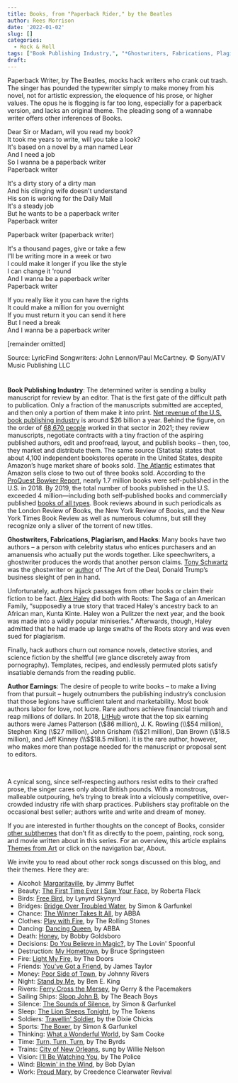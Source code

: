 ```yaml
---
title: Books, from "Paperback Rider," by the Beatles
author: Rees Morrison
date: '2022-01-02'
slug: []
categories:
  - Rock & Roll
tags: ["Book Publishing Industry,", "*Ghostwriters, Fabrications, Plagiarism, and Hacks;", "Author Earnings", ]
draft: 
---
```


Paperback Writer, by The Beatles, mocks hack writers who crank out trash.  The singer has pounded the typewriter simply to make money from his novel, not for artistic expression, the eloquence of his prose, or higher values.   The opus he is flogging is far too long, especially for a paperback version, and lacks an original theme.  The pleading song of a wannabe writer offers other inferences of Books.

<!--more-->

Dear Sir or Madam, will you read my book?  
It took me years to write, will you take a look?  
It's based on a novel by a man named Lear  
And I need a job  
So I wanna be a paperback writer  
Paperback writer  

It's a dirty story of a dirty man  
And his clinging wife doesn't understand  
His son is working for the Daily Mail  
It's a steady job  
But he wants to be a paperback writer  
Paperback writer  

Paperback writer (paperback writer)

It's a thousand pages, give or take a few  
I'll be writing more in a week or two  
I could make it longer if you like the style  
I can change it 'round  
And I wanna be a paperback writer  
Paperback writer

If you really like it you can have the rights  
It could make a million for you overnight  
If you must return it you can send it here  
But I need a break  
And I wanna be a paperback writer  

[remainder omitted]

Source: LyricFind  Songwriters: John Lennon/Paul McCartney.  © Sony/ATV Music Publishing LLC

# <poem lyric end>

**Book Publishing Industry**:  The determined writer is sending a bulky manuscript for review by an editor.  That is the first gate of the difficult path to publication.  Only a fraction of the manuscripts submitted are accepted, and then only a portion of them make it into print.  [Net revenue of the U.S. book publishing industry](https://www.statista.com/topics/1177/book-market/#dossierKeyfigures)  is around $26 billion a year.  Behind the figure, on the order of 
[68,670	people](https://www.ibisworld.com/industry-statistics/employment/book-publishing-united-states/) worked in that sector in 2021; they review manuscripts, negotiate contracts with a tiny fraction of the aspiring published authors, edit and proofread, layout, and publish books – then, too, they market and distribute them.  The same source (Statista) states that about 4,100 independent bookstores operate in the United States, despite Amazon’s huge market share of books sold.  [The Atlantic](https://www.theatlantic.com/business/archive/2014/05/amazon-has-basically-no-competition-among-online-booksellers/371917/) estimates that Amazon sells close to two out of three books sold.   According to the [ProQuest Bowker Report](https://ideas.bkconnection.com/10-awful-truths-about-publishing), nearly 1.7 million books were self-published in the U.S. in 2018.  By 2019, the total number of books published in the U.S. exceeded 4 million—including both self-published books and commercially published [books of all types](https://themesfromart.com/post/2022-01-02-books-from-still-life-with-books-a-painting-by-vincent-van-gogh/booksstill/).  Book reviews abound in such periodicals as the London Review of Books, the New York Review of Books, and the New York Times Book Review as well as numerous columns, but still they recognize only a sliver of the torrent of new titles.

**Ghostwriters, Fabrications, Plagiarism, and Hacks**:  Many books have two authors – a person with celebrity status who entices purchasers and an amanuensis who actually put the words together.  Like speechwriters, a ghostwriter produces the words that another person claims.  [Tony Schwartz](https://www.latimes.com/books/la-et-jc-art-of-the-deal-fiction-trump-tony-schwartz-20190510-story.html) was the ghostwriter or [author](https://themesfromart.com/post/2022-01-01-books-from-the-author-to-her-book-a-poem-by-anne-bradstreet/booksbradstreet/) of The Art of the Deal, Donald Trump’s business sleight of pen in hand.  

Unfortunately, authors hijack passages from other books or claim their fiction to be fact.  [Alex Haley](https://www.mentalfloss.com/article/21761/4-famous-cases-plagiarism) did both with Roots: The Saga of an American Family, “supposedly a true story that traced Haley's ancestry back to an African man, Kunta Kinte. Haley won a Pulitzer the next year, and the book was made into a wildly popular miniseries.” Afterwards, though, Haley admitted that he had made up large swaths of the Roots story and was even sued for plagiarism.  

Finally, hack authors churn out romance novels, detective stories, and science fiction by the shelfful (we glance discretely away from pornography).  Templates, recipes, and endlessly permuted plots satisfy insatiable demands from the reading public.

**Author Earnings**:  The desire of people to write books – to make a living from that pursuit – hugely outnumbers the publishing industry’s conclusion that those legions have sufficient talent and marketability.  Most book authors labor for love, not lucre.  Rare authors achieve financial triumph and reap millions of dollars.  In 2018, [LitHub](https://lithub.com/the-25-authors-whove-made-the-most-money-in-the-last-decade/) wrote that the top six earning authors were James Patterson (\\$86 million), J. K. Rowling (\\$54 million), Stephen King (\\$27 million), John Grisham (\\$21 million), Dan Brown (\\$18.5 million), and Jeff Kinney (\\$$18.5 million).  It is the rare author, however, who makes more than postage needed for the manuscript or proposal sent to editors.

&nbsp;

A cynical song, since self-respecting authors resist edits to their crafted prose, the singer cares only about British pounds.  With a monstrous, malleable outpouring, he’s trying to break into a viciously competitive, over-crowded industry rife with sharp practices.  Publishers stay profitable on the occasional best seller; authors write and write and dream of money.

If you are interested in further thoughts on the concept of Books, consider [other subthemes](https://themesfromart.com/post/2022-01-02-books-additional-subthemes/booksaddl/) that don’t fit as directly to the poem, painting, rock song, and movie written about in this series.  For an overview, this article explains [Themes from Art](http://bit.ly/3sRXopI) or click on the navigation bar, About.

We invite you to read about other rock songs discussed on this blog, and their themes.  Here they are: 

* Alcohol: [Margaritaville](https://themesfromart.com/post/2021-02-01-alcohol-margaritaville-buffet/alcoholmargarita/), by Jimmy Buffet
* Beauty: [The First Time Ever I Saw Your Face](https://themesfromart.com/post/2021-04-21-beautyflack/beautyflack/), by Roberta Flack
* Birds: [Free Bird]( https://themesfromart.com/post/2021-06-07-birds-free-bird-a-song-by-lynyrd-skynyrd/birdsfreebird/), by Lynyrd Skynyrd
* Bridges: [Bridge Over Troubled Water](https://themesfromart.com/post/2021-07-26-bridges-from-bridge-over-troubled-waters-a-song-by-simon-garfunkel/bridgestroubled/), by Simon & Garfunkel
* Chance: [The Winner Takes It All](https://themesfromart.com/post/2021-03-14-chancechurch/chancechurch/), by ABBA
* Clothes: [Play with Fire](https://themesfromart.com/post/2021-08-30-clothes-from-play-with-fire-a-song-by-the-rolling-stones/clothesfire/), by The Rolling Stones
* Dancing: [Dancing Queen](https://themesfromart.com/post/2021-09-10-dancing-from-dancing-queen-a-song-by-abba/dancingabba/), by ABBA
* Death: [Honey](https://themesfromart.com/post/2021-05-03-death-from-honey-sung-by-bobby-goldsboro/deathhoney/), by Bobby Goldsboro
* Decisions: [Do You Believe in Magic?](https://themesfromart.com/post/2021-02-08-decisions-from-do-you-believe-in-magic-a-song-by-the-lovin-spoonful/decisionsmagicspoonful/), by The Lovin' Spoonful
* Destruction:	[My Hometown](https://themesfromart.com/post/2021-02-18-destruction-from-my-hometown-a-rock-ballad-by-bruce-springsteen/destructhometown/), by Bruce Springsteen
* Fire: [Light My Fire](https://themesfromart.com/post/2021-12-17-fire-from-light-my-fire-a-song-by-the-doors/firedoors/), by The Doors
* Friends: [You've Got a Friend](https://themesfromart.com/post/2021-06-20-friends-you-ve-got-a-friend-a-song-by-carol-king-sung-by-james-taylor/friendstaylor/), by James Taylor
* Money: [Poor Side of Town](https://themesfromart.com/post/2021-10-15-money-from-poor-side-of-town-a-song-by-johnny-rivers/moneypoor/), by Johnny Rivers
* Night: [Stand by Me](https://themesfromart.com/post/2021-11-05-night-from-stand-by-me-a-song-sung-by-ben-e-king/nightstand/), by Ben E. King
* Rivers: [Ferry Cross the Mersey](https://themesfromart.com/post/2021-10-02-rivers-from-ferry-cross-the-mersey-a-song-by-gerry-the-pacemakers/riversferry/), by Gerry & the Pacemakers
* Sailing Ships: [Sloop John B](https://themesfromart.com/post/2021-06-27-sailingships-from-sloop-john-b-a-rock-song-by-the-beach-boys/sailingshipsjohnb/), by The Beach Boys
* Silence: [The Sounds of Silence](https://themesfromart.com/post/2021-04-08-silencesounds/silencesounds/), by Simon & Garfunkel
* Sleep: [The Lion Sleeps Tonight](https://themesfromart.com/post/2021-09-22-sleep-from-the-lion-sleeps-tonight-a-song-by-the-tokens/sleeplion/), by The Tokens
* Soldiers: [Travellin' Soldier](https://themesfromart.com/post/2021-08-02-soldiers-from-travellin-soldier-a-song-by-the-chicks/soldierschicks/), by the Dixie Chicks
* Sports: [The Boxer](https://themesfromart.com/post/2021-07-12-sports-from-the-boxer-a-song-by-simon-garfunkel/sportsboxer/), by Simon & Garfunkel
* Thinking: [What a Wonderful World](https://themesfromart.com/post/2021-11-22-thinking-what-a-wonderful-world-a-song-sung-by-sam-cooke/thinkingwonderful/), by Sam Cooke
* Time:	[Turn, Turn, Turn](https://themesfromart.com/post/2021-03-08-time-from-turn-turn-turn-by-the-byrds/timeturnturn/), by The Byrds
* Trains: [City of New Orleans](https://themesfromart.com/post/2021-05-10-trainsorleans/trainsorleans/), sung by Willie Nelson
* Vision: [I'll Be Watching You](https://themesfromart.com/post/2021-12-03-vision-from-i-ll-be-watching-you-a-song-by-the-police/visionwatching/), by The Police
* Wind: [Blowin' in the Wind](https://themesfromart.com/post/2021-08-12-wind-from-blowin-in-the-wind-a-song-by-bob-dylan/windblowin/), by Bob Dylan
* Work:	 [Proud Mary](https://themesfromart.com/post/2021-02-26-workproud/workproud/), by Creedence Clearwater Revival